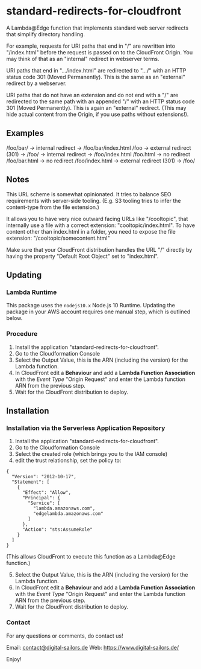 # standard-redirects-for-cloudfront

A Lambda@Edge function that implements standard web server redirects that simplify directory handling.

For example, requests for URI paths that end in "/" are rewritten into "/index.html" before the request is passed on to the CloudFront Origin. You may think of that as an "internal" redirect in webserver terms.

URI paths that end in ".../index.html" are redirected to ".../" with an HTTP status code 301 (Moved Permanently). This is the same as an "external" redirect by a webserver.

URI paths that do not have an extension and do not end with a "/" are redirected to the same path with an appended "/" with an HTTP status code 301 (Moved Permanently). This is again an "external" redirect. (This may hide actual content from the Origin, if you use paths without extensions!).

## Examples

  /foo/bar/ -> internal redirect -> /foo/bar/index.html
  /foo -> external redirect (301) -> /foo/ -> internal redirect -> /foo/index.html
  /foo.html -> no redirect
  /foo/bar.html -> no redirect
  /foo/index.html -> external redirect (301) -> /foo/

## Notes

This URL scheme is somewhat opinionated. It tries to balance SEO requirements with server-side tooling. (E.g. S3 tooling tries to infer the content-type from the file extension.)

It allows you to have very nice outward facing URLs like "/cooltopic", that internally use a file with a correct extension: "cooltopic/index.html". To have content other than index.html in a folder, you need to expose the file extension: "/cooltopic/somecontent.html"

Make sure that your CloudFront distribution handles the URL "/" directly by having the property "Default Root Object" set to "index.html".

## Updating

### Lambda Runtime

This package uses the `nodejs10.x` Node.js 10 Runtime. Updating the package in your AWS account requires one manual step, which is outlined below.

### Procedure

1. Install the application "standard-redirects-for-cloudfront".
2. Go to the Cloudformation Console
3. Select the Output Value, this is the ARN (including the version) for the Lambda function.
4. In CloudFront edit a **Behaviour** and add a **Lambda Function Association** with the *Event Type* "Origin Request" and enter the Lambda function ARN from the previous step.
5. Wait for the CloudFront distribution to deploy.

## Installation

### Installation via the Serverless Application Repository

1. Install the application "standard-redirects-for-cloudfront".
2. Go to the Cloudformation Console
3. Select the created role (which brings you to the IAM console)
4. edit the trust relationship, set the policy to:

```
{
  "Version": "2012-10-17",
  "Statement": [
    {
      "Effect": "Allow",
      "Principal": {
        "Service": [
          "lambda.amazonaws.com",
          "edgelambda.amazonaws.com"
        ]
      },
      "Action": "sts:AssumeRole"
    }
  ]
}
```

(This allows CloudFront to execute this function as a Lambda@Edge function.)

5. Select the Output Value, this is the ARN (including the version) for the Lambda function.
6. In CloudFront edit a **Behaviour** and add a **Lambda Function Association** with the *Event Type* "Origin Request" and enter the Lambda function ARN from the previous step.
7. Wait for the CloudFront distribution to deploy.

### Contact

For any questions or comments, do contact us!

Email: contact@digital-sailors.de
Web: https://www.digital-sailors.de/

Enjoy!
